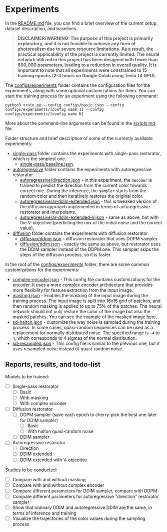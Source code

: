 # Experiments

In the [README.md](../README.md) file, you can find a brief overview of the current setup, dataset description, and baselines.

> **DISCLAIMER/WARNING: The purpose of this project is primarily exploratory, and it is not feasible to achieve any form of photorealism due to severe resource limitations. As a result, the practical applicability of the project is currently limited. The neural network utilized in this project has been designed with fewer than 600,000 parameters, leading to a reduction in overall quality. It is important to note that all experiments were constrained to 15 training epochs (2-3 hours on Google Colab using Tesla T4 GPU).**

The [configs/experiments](../configs/experiments) folder contains the configuration files for the experiments, along with some optional customizations for them. You can start the training process for an experiment using the following command:
```
python3 train.py --config configs/basic.json --config configs/experiments/[config name 1] --config configs/experiments/[config name N]
```

More about the command-line arguments can be found in the [scripts.md](scripts.md) file.

Folder structure and brief description of some of the currently available experiments:

- [single-pass](../configs/experiments/single-pass) folder contains the experiments with single-pass restorator, which is the simplest one.
  - [single-pass/baseline.json](../configs/experiments/single-pass/baseline.json).
- [autoregressive](../configs/experiments/autoregressive) folder contains the experiments with autoregressive restorator.
  - [autoregressive/direction.json](../configs/experiments/autoregressive/direction.json) - in this experiment, the `decoder` is trained to predict the direction from the current color towards correct one. During the inference, the `sampler` starts from the random color and then iteratively restores the original color.
  - [autoregressive/ar-ddim-extended.json](../configs/experiments/autoregressive/ar-ddim-extended.json) - this is tweaked version of the diffusion approach implemented in terms of autoregressive restorator and interpolants.
  - [autoregressive/ar-ddim-extended-V.json](../configs/experiments/autoregressive/ar-ddim-extended-V.json) - same as above, but with the V-objective (predicting the mix of the initial noise and the correct value).
- [diffusion](../configs/experiments/diffusion) folder contains the experiments with diffusion restorator.
  - [diffusion/ddpm.json](../configs/experiments/diffusion/ddpm.json) - diffusion restorator that uses DDPM sampler.
  - [diffusion/ddim.json](../configs/experiments/diffusion/ddim.json) - exactly the same as above, but restorator uses the DDIM sampler instead of the DDPM one. This sampler skips the steps of the diffusion process, so it is faster.

In the root of the [configs/experiments](../configs/experiments) folder, there are some common customizations for the experiments:

- [complex-encoder.json](../configs/experiments/complex-encoder.json) - This config file contains customizations for the encoder. It uses a more complex encoder architecture that provides more flexibility for feature extraction from the input image.
- [masking.json](../configs/experiments/masking.json) - Enables the masking of the input image during the training process. The input image is split into 16x16 grid of patches, and then random masking is applied to up to 75% of the patches. The neural network should not only restore the color of the image but also the masked patches. You can see the example of the masked image [here](img/masking-grid.jpg).
- [sd-halton.json](../configs/experiments/sd-halton.json) -  customize the way noise is sampled during the training process. In some cases, quasi-random sequences can be used as a replacement for normally distributed noise. The specified range is `-4` to `4`, which corresponds to 4 sigmas of the normal distribution.
- [sd-resampled.json](../configs/experiments/sd-resampled.json) - This config file is similar to the previous one, but it uses resampled noise instead of quasi-random noise.

## Reports, results, and todo-list

Models to be trained:

- [ ] Single-pass restorator
  - [ ] Basic
  - [ ] With masking
  - [ ] With complex encoder
- [ ] Diffusion restorator
  - [ ] DDPM sampler (save each epoch to cherry-pick the best one later for DDIM sampler)
    - [ ] Basic
    - [ ] With halton quasi-random noise
  - [ ] DDIM sampler
- [ ] Autoregressive restorator
  - [ ] Direction
  - [ ] DDIM extended
  - [ ] DDIM extended with V-objective

Studies to be conducted:

- [ ] Compare with and without masking
- [ ] Compare with and without complex encoder
- [ ] Compare different parameters for DDIM sampler, compare with DDPM
- [ ] Compare different parameters for autoregressive "direction" restorator sampler
- [ ] Show that ordinary DDIM and autoregressive DDIM are the same, in terms of inference and training
- [ ] Visualize the trajectories of the color values during the sampling process